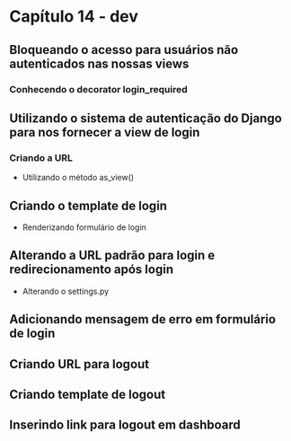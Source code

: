 # Capítulo 14 - dev

## Bloqueando o acesso para usuários não autenticados nas nossas views

### Conhecendo o decorator login\_required

## Utilizando o sistema de autenticação do Django para nos fornecer a view de login

### Criando a URL

* Utilizando o método as\_view\(\)

## Criando o template de login

* Renderizando formulário de login

## Alterando a URL padrão para login e redirecionamento após login

* Alterando o settings.py

## Adicionando mensagem de erro em formulário de login

## Criando URL para logout

## Criando template de logout

## Inserindo link para logout em dashboard


